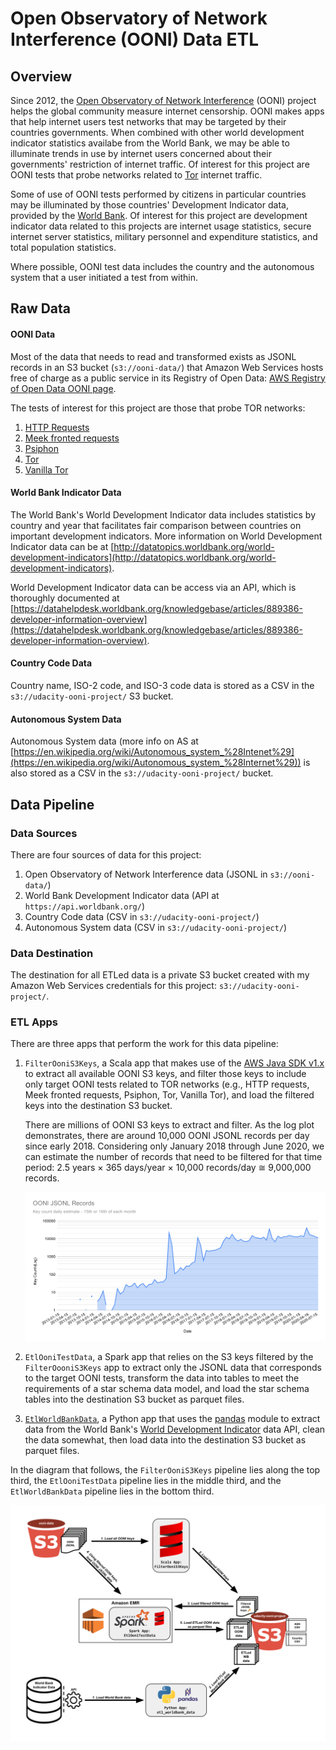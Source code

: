 # Open Observatory of Network Interference (OONI) Data ETL


## Overview

Since 2012, the [Open Observatory of Network Interference](https://ooni.org) (OONI) project helps the global community measure internet censorship. OONI makes apps that help internet users test networks that may be targeted by their countries governments.  When combined with other world development indicator statistics availabe from the World Bank, we may be able to illuminate trends in use by internet users concerned about their governments' restriction of internet traffic. Of interest for this project are OONI tests that probe networks related to [Tor](https://www.torproject.org/) internet traffic.

Some of use of OONI tests performed by citizens in particular countries may be illuminated by those countries' Development Indicator data, provided by the [World Bank](https://www.worldbank.org/). Of interest for this project are development indicator data related to this projects are internet usage statistics, secure internet server statistics, military personnel and expenditure statistics, and total population statistics.

Where possible, OONI test data includes the country and the autonomous system that a user initiated a test from within.


## Raw Data

#### OONI Data
 
Most of the data that needs to read and transformed exists as JSONL records in an S3 bucket (`s3://ooni-data/`) that Amazon Web Services hosts free of charge as a public service in its Registry of Open Data: [AWS Registry of Open Data OONI page](https://registry.opendata.aws/ooni/). 

The tests of interest for this project are those that probe TOR networks:

1. [HTTP Requests](https://ooni.org/nettest/http-requests/)
1. [Meek fronted requests](https://ooni.org/nettest/meek-fronted-requests/)
1. [Psiphon](https://ooni.org/nettest/psiphon/)
1. [Tor](https://ooni.org/nettest/tor/)
1. [Vanilla Tor](https://ooni.org/nettest/vanilla-tor/)

#### World Bank Indicator Data

The World Bank's World Development Indicator data includes statistics by country and year that facilitates fair comparison between countries on important development indicators. More information on World Development Indicator data can be at [http://datatopics.worldbank.org/world-development-indicators](http://datatopics.worldbank.org/world-development-indicators). 

World Development Indicator data can be access via an API, which is thoroughly documented at [https://datahelpdesk.worldbank.org/knowledgebase/articles/889386-developer-information-overview](https://datahelpdesk.worldbank.org/knowledgebase/articles/889386-developer-information-overview). 

#### Country Code Data

Country name, ISO-2 code, and ISO-3 code data is stored as a CSV in the `s3://udacity-ooni-project/` S3 bucket.

#### Autonomous System Data

Autonomous System data (more info on AS at [https://en.wikipedia.org/wiki/Autonomous_system_%28Intenet%29](https://en.wikipedia.org/wiki/Autonomous_system_%28Internet%29)) is also stored as a CSV in the `s3://udacity-ooni-project/` bucket.
 

## Data Pipeline

### Data Sources

There are four sources of data for this project:

1. Open Observatory of Network Interference data (JSONL in `s3://ooni-data/`)
2. World Bank Development Indicator data (API at `https://api.worldbank.org/`)
3. Country Code data (CSV in `s3://udacity-ooni-project/`)
4. Autonomous System data (CSV in `s3://udacity-ooni-project/`)

### Data Destination

The destination for all ETLed data is a private S3 bucket created with my Amazon Web Services credentials for this project: `s3://udacity-ooni-project/`.

### ETL Apps

There are three apps that perform the work for this data pipeline:

1. `FilterOoniS3Keys`, a Scala app that makes use of the [AWS Java SDK v1.x](https://docs.aws.amazon.com/sdk-for-java/v1/developer-guide/welcome.html) to extract all available OONI S3 keys, and filter those keys to include only target OONI tests related to TOR networks (e.g., HTTP requests, Meek fronted requests, Psiphon, Tor, Vanilla Tor), and load the filtered keys into the destination S3 bucket.

    There are millions of OONI S3 keys to extract and filter. As the log plot demonstrates, there are around 10,000 OONI JSONL records per day since early 2018. Considering only January 2018 through June 2020, we can estimate the number of records that need to be filtered for that time period: 2.5 years &#215; 365 days/year &#215; 10,000 records/day &#8773; 9,000,000 records.
    
    ![ooni jsonl records count](img/ooni_jsonl_records.svg "ooni jsonl records count")
    
2. `EtlOoniTestData`, a Spark app that relies on the S3 keys filtered by the `FilterOooniS3Keys` app to extract only the JSONL data that corresponds to the target OONI tests, transform the data into tables to meet the requirements of a star schema data model, and load the star schema tables into the destination S3 bucket as parquet files.

3. [`EtlWorldBankData`](https://github.com/ldnicolasmay/EtlWorldBankData), a Python app that uses the [pandas](https://pandas.pydata.org/) module to extract data from the World Bank's [World Development Indicator](https://data.worldbank.org/indicator) data API, clean the data somewhat, then load data into the destination S3 bucket as parquet files.

In the diagram that follows, the `FilterOoniS3Keys` pipeline lies along the top third, the `EtlOoniTestData` pipeline lies in the middle third, and the `EtlWorldBankData` pipeline lies in the bottom third.

![capstone project architecture](img/UdacityCapstoneProject.svg "capstone project architecture")


